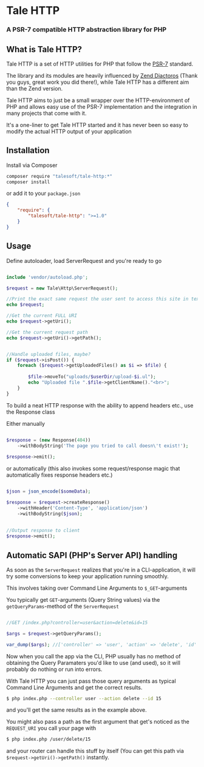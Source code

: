
# Tale HTTP
### A PSR-7 compatible HTTP abstraction library for PHP

## What is Tale HTTP?

Tale HTTP is a set of HTTP utilities for PHP that follow the [PSR-7](http://www.php-fig.org/psr/psr-7/) standard.

The library and its modules are heavily influenced by [Zend Diactoros](https://github.com/zendframework/zend-diactoros) (Thank you guys, great work you did there!), while Tale HTTP has a different aim than the Zend version.

Tale HTTP aims to just be a small wrapper over the HTTP-environment of PHP and allows easy use of the PSR-7 implementation and the integration in many projects that come with it.

It's a one-liner to get Tale HTTP started and it has never been so easy to modify the actual HTTP output of your application


## Installation

Install via Composer

```bash
composer require "talesoft/tale-http:*"
composer install
```

or add it to your `package.json`

```json
{
    "require": {
        "talesoft/tale-http": ">=1.0"
    }
}
```


## Usage

Define autoloader, load ServerRequest and you're ready to go

```php

include 'vendor/autoload.php';

$request = new Tale\Http\ServerRequest();

//Print the exact same request the user sent to access this site in text form
echo $request;

//Get the current FULL URI
echo $request->getUri();

//Get the current request path
echo $request->getUri()->getPath();


//Handle uploaded files, maybe?
if ($request->isPost()) {
    foreach ($request->getUploadedFiles() as $i => $file) {
    
        $file->moveTo("uploads/$userDir/upload-$i.ul");
        echo "Uploaded file ".$file->getClientName()."<br>";
    }
}
```

To build a neat HTTP response with the ability to append headers etc., use the Response class

Either manually
```php

$response = (new Response(404))
    ->withBodyString('The page you tried to call doesn\'t exist!');
    
$response->emit();
```

or automatically (this also invokes some request/response magic that automatically fixes response headers etc.)

```php

$json = json_encode($someData);

$response = $request->createResponse()
    ->withHeader('Content-Type', 'application/json')
    ->withBodyString($json);
    
    
//Output response to client
$response->emit();
```


## Automatic SAPI (PHP's Server API) handling

As soon as the `ServerRequest` realizes that you're in a CLI-application, it will try some conversions to keep your application running smoothly.

This involves taking over Command Line Arguments to `$_GET`-arguments

You typically get `GET`-arguments (Query String values) via the `getQueryParams`-method of the `ServerRequest`

```php

//GET /index.php?controller=user&action=delete&id=15

$args = $request->getQueryParams();

var_dump($args); //['controller' => 'user', 'action' => 'delete', 'id' => 15]
```

Now when you call the app via the CLI, PHP usually has no method of obtaining the Query Paramaters you'd like to use (and used), so it will probably do nothing or run into errors.

With Tale HTTP you can just pass those query arguments as typical Command Line Arguments and get the correct results.

```bash
$ php index.php --controller user --action delete --id 15
```

and you'll get the same results as in the example above.

You might also pass a path as the first argument that get's noticed as the `REQUEST_URI` you call your page with

```bash
$ php index.php /user/delete/15
```

and your router can handle this stuff by itself (You can get this path via `$request->getUri()->getPath()` instantly.

